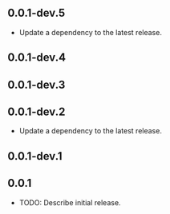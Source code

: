 ## 0.0.1-dev.5

 - Update a dependency to the latest release.

## 0.0.1-dev.4
## 0.0.1-dev.3
## 0.0.1-dev.2

 - Update a dependency to the latest release.

## 0.0.1-dev.1
## 0.0.1

* TODO: Describe initial release.
